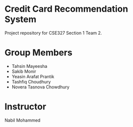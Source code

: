 # Credit Card Recommendation System #

Project repository for CSE327 Section 1 Team 2.

# Group Members

* Tahsin Mayeesha
* Sakib Monir
* Yeasin Arafat Prantik
* Tashfiq Choudhury
* Novera Tasnova Chowdhury

# Instructor 

Nabil Mohammed 